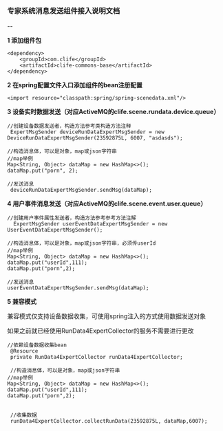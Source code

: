 ### 专家系统消息发送组件接入说明文档
--

**1 添加组件包**

```
<dependency>
	<groupId>com.clife</groupId>
	<artifactId>clife-commons-base</artifactId>
</dependency>
```

**2 在spring配置文件入口添加组件的bean注册配置**

```
<import resource="classpath:spring/spring-scenedata.xml"/>
```

**3 设备实时数据发送（对应ActiveMQ的clife.scene.rundata.device.queue）**

```
//创建设备数据发送者，构造方法参考类构造方法注释
 ExpertMsgSender deviceRunDataExpertMsgSender = new DeviceRunDataExpertMsgSender(23592875L, 6007, "asdasds");
 
//构造消息体，可以是对象，map或json字符串
//map举例
Map<String, Object> dataMap = new HashMap<>();
dataMap.put("porn", 2);

//发送消息
 deviceRunDataExpertMsgSender.sendMsg(dataMap);

```

**4 用户事件消息发送（对应ActiveMQ的clife.scene.event.user.queue）**

```
//创建用户事件属性发送者，构造方法参考参考方法注解
  ExpertMsgSender userEventDataExpertMsgSender = new UserEventDataExpertMsgSender();

//构造消息体，可以是对象，map或json字符串，必须传userId
//map举例
Map<String, Object> dataMap = new HashMap<>();
dataMap.put("userId",111);
dataMap.put("porn",2);

//发送消息
userEventDataExpertMsgSender.sendMsg(dataMap);
```

**5 兼容模式**

兼容模式仅支持设备数据收集，可使用spring注入的方式使用数据发送对象

如果之前就已经使用RunData4ExpertCollector的服务不需要进行更改

```
//依赖设备数据收集bean
 @Resource
 private RunData4ExpertCollector runData4ExpertCollector;
 
 //构造消息体，可以是对象，map或json字符串
//map举例
Map<String, Object> dataMap = new HashMap<>();
dataMap.put("userId",111);
dataMap.put("porn",2);


 //收集数据
 runData4ExpertCollector.collectRunData(23592875L, dataMap,6007);

```








